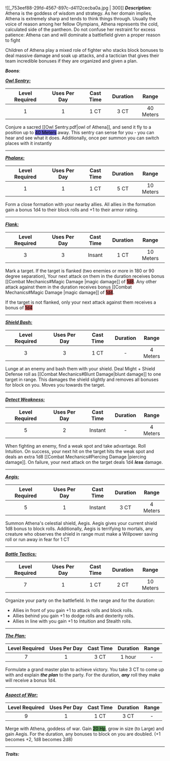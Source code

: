 ![[_753eef88-29fd-4567-897c-d4112cecba0a.jpg | 300]] 
***Description:***
Athena is the goddess of wisdom and strategy.
As her domain implies, Athena is extremely sharp and tends to think things through.
Usually the voice of reason among her fellow Olympians, Athena represents the cold, 
calculated side of the pantheon.
Do not confuse her restraint for excess patience: Athena can and will dominate a battlefield given a proper reason to fight

Children of Athena play a mixed role of fighter who stacks block bonuses to deal massive damage and soak up attacks, and a tactician that gives their team incredible bonuses if they are organized and given a plan. 

***Boons***:

<b><ins><i>Owl Sentry:</i></ins></b>

| Level Required | Uses Per Day | Cast Time | Duration | Range |
|:--------------:|:------------:|:---------:|:--------:|:-----:|
|       1        |      1       |   1 CT    |   3 CT   |    40 Meters    |

Conjure a sacred [[Owl Sentry.pdf|owl of Athena]], and send it fly to a position up to <mark style="background: #0900A7A6;">40 Meters</mark> away.
This sentry can sense for you - you can hear and see what it does.
Additionally, once per summon you can switch places with it instantly

------------------
<b><ins><i>Phalanx:</i></ins></b>

| Level Required | Uses Per Day | Cast Time | Duration |   Range   |
|:--------------:|:------------:|:---------:|:--------:|:---------:|
|       1        |      1       |   1 CT    |   5 CT   | 10 Meters |

Form a close formation with your nearby allies.
All allies in the formation gain a bonus 1d4 to their block rolls and +1 to their armor rating.

------------------
<b><ins><i>Flank:</i></ins></b>

| Level Required | Uses Per Day | Cast Time | Duration |   Range   |
|:--------------:|:------------:|:---------:|:--------:|:---------:|
|       3        |      3       |  Insant   |   1 CT   | 10 Meters | 

Mark a target.
If the target is flanked (two enemies or more in 180 or 90 degree separation), Your next attack on them in the duration receives bonus [[Combat Mechanics#Magic Damage |magic damage]]  of <mark style="background: #930000A6;">1d8</mark>.
Any other attack against them in the duration receives bonus [[Combat Mechanics#Magic Damage |magic damage]]  of <mark style="background: #930000A6;">1d4</mark>.

If the target is not flanked, only your next attack against them receives a bonus of <mark style="background: #930000A6;">1d4</mark>

------------------
<b><ins><i>Shield Bash:</i></ins></b>

| Level Required | Uses Per Day | Cast Time | Duration |  Range   |
|:--------------:|:------------:|:---------:|:--------:|:--------:|
|       3        |      3       |   1 CT    |    -     | 4 Meters | 

Lunge at an enemy and bash them with your shield.
Deal Might + Shield Defense roll as [[Combat Mechanics#Blunt Damage|blunt damage]] to one target in range.
This damages the shield slightly and removes all bonuses for block on you.
Moves you towards the target.

------------------
<b><ins><i>Detect Weakness:</i></ins></b>

| Level Required | Uses Per Day | Cast Time | Duration |   Range   |
|:--------------:|:------------:|:---------:|:--------:|:---------:|
|       5        |      2       |   Instant    |    -     | 4 Meters | 

When fighting an enemy, find a weak spot and take advantage.
Roll Intuition.
On success, your next hit on the target hits the weak spot and deals an extra 1d8 [[Combat Mechanics#Piercing Damage |piercing damage]].
On failure, your next attack on the target deals 1d4 ***less*** damage.

------------------
<b><ins><i>Aegis:</i></ins></b>

| Level Required | Uses Per Day | Cast Time | Duration | Range |
|:--------------:|:------------:|:---------:|:--------:|:-----:|
|       5        |      1       |  Instant  |   3 CT   |   4 Meters   | 

Summon Athena's celestial shield, Aegis.
Aegis gives your current shield 1d8 bonus to block rolls.
Additionally, Aegis is terrifying to mortals, any creature who observes the shield in range must make a Willpower saving roll or run away in fear for 1 CT

------------------
<b><ins><i>Battle Tactics:</i></ins></b>

| Level Required | Uses Per Day | Cast Time | Duration |   Range   |
|:--------------:|:------------:|:---------:|:--------:|:---------:|
|       7        |      1       |   1 CT    |   2 CT   | 10 Meters | 

Organize your party on the battlefield.
In the range and for the duration:
- Allies in front of you gain +1 to attack rolls and block rolls.
- Allies behind you gain +1 to dodge rolls and dexterity rolls.
- Allies in line with you gain +1 to Intuition and Stealth rolls.

--------------
<b><ins><i>The Plan:</i></ins></b>

| Level Required | Uses Per Day | Cast Time | Duration | Range |
|:--------------:|:------------:|:---------:|:--------:|:-----:|
|       7        |      1       |   3 CT    |    1 hour     |   -   | 

Formulate a grand master plan to achieve victory.
You take 3 CT to come up with and explain ***the plan*** to the party.
For the duration, ***any*** roll they make will receive a bonus 1d4.

------------------
<b><ins><i>Aspect of War:</i></ins></b>

| Level Required | Uses Per Day | Cast Time | Duration | Range |
|:--------------:|:------------:|:---------:|:--------:|:-----:|
|       9        |      1       |   1 CT    |   3 CT   |   -   | 

Merge with Athena, goddess of war.
Gain <mark style="background: #045B00A6;">20 Hp</mark>, grow in size (to Large) and gain Aegis.
For the duration, any bonuses to block on you are doubled.
(+1 becomes +2, 1d8 becomes 2d8)

------------------


***Traits:*** 
